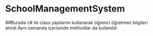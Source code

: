 # SchoolManagementSystem

##Burada c# ile class yapılarını kullanarak öğrenci öğretmen bilgileri alındı.Aynı zamanda içerisinde methodlar da kullanıldı
